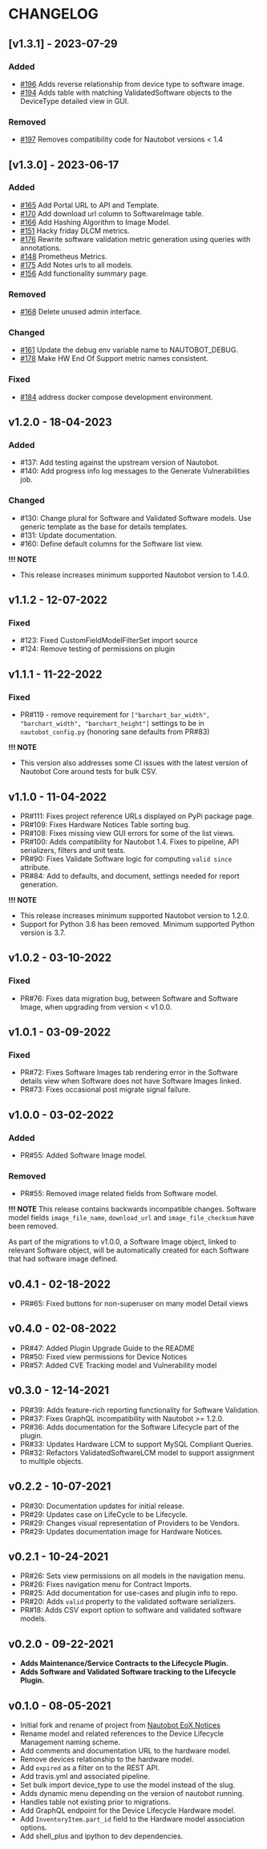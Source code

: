 # CHANGELOG

## [v1.3.1] - 2023-07-29

### Added
- [#196](https://github.com/nautobot/nautobot-plugin-device-lifecycle-mgmt/pull/196) Adds reverse relationship from device type to software image.
- [#194](https://github.com/nautobot/nautobot-plugin-device-lifecycle-mgmt/pull/194) Adds table with matching ValidatedSoftware objects to the DeviceType detailed view in GUI.

### Removed
- [#197](https://github.com/nautobot/nautobot-plugin-device-lifecycle-mgmt/pull/197) Removes compatibility code for Nautobot versions < 1.4

## [v1.3.0] - 2023-06-17

### Added
- [#165](https://github.com/nautobot/nautobot-plugin-device-lifecycle-mgmt/pull/165) Add Portal URL to API and Template.
- [#170](https://github.com/nautobot/nautobot-plugin-device-lifecycle-mgmt/pull/170) Add download url column to SoftwareImage table.
- [#166](https://github.com/nautobot/nautobot-plugin-device-lifecycle-mgmt/pull/166) Add Hashing Algorithm to Image Model.
- [#151](https://github.com/nautobot/nautobot-plugin-device-lifecycle-mgmt/pull/151) Hacky friday DLCM metrics.
- [#176](https://github.com/nautobot/nautobot-plugin-device-lifecycle-mgmt/pull/176) Rewrite software validation metric generation using queries with annotations.
- [#148](https://github.com/nautobot/nautobot-plugin-device-lifecycle-mgmt/pull/148) Prometheus Metrics.
- [#175](https://github.com/nautobot/nautobot-plugin-device-lifecycle-mgmt/pull/175) Add Notes urls to all models.
- [#156](https://github.com/nautobot/nautobot-plugin-device-lifecycle-mgmt/pull/156) Add functionality summary page.

### Removed
- [#168](https://github.com/nautobot/nautobot-plugin-device-lifecycle-mgmt/pull/168) Delete unused admin interface.

### Changed
- [#161](https://github.com/nautobot/nautobot-plugin-device-lifecycle-mgmt/pull/161) Update the debug env variable name to NAUTOBOT_DEBUG.
- [#178](https://github.com/nautobot/nautobot-plugin-device-lifecycle-mgmt/pull/178) Make HW End Of Support metric names consistent.

### Fixed
- [#184](https://github.com/nautobot/nautobot-plugin-device-lifecycle-mgmt/pull/184) address docker compose development environment.

## v1.2.0 - 18-04-2023

### Added

- #137: Add testing against the upstream version of Nautobot.
- #140: Add progress info log messages to the Generate Vulnerabilities job.

### Changed

- #130: Change plural for Software and Validated Software models. Use generic template as the base for details templates.
- #131: Update documentation.
- #160: Define default columns for the Software list view.

**!!! NOTE**

- This release increases minimum supported Nautobot version to 1.4.0.

## v1.1.2 - 12-07-2022

### Fixed

- #123: Fixed CustomFieldModelFilterSet import source
- #124: Remove testing of permissions on plugin

## v1.1.1 - 11-22-2022

### Fixed

- PR#119 - remove requirement for `["barchart_bar_width", "barchart_width", "barchart_height"]` settings to be in `nautobot_config.py` (honoring sane defaults from PR#83)

**!!! NOTE**

- This version also addresses some CI issues with the latest version of Nautobot Core around tests for bulk CSV.

## v1.1.0 - 11-04-2022

- PR#111: Fixes project reference URLs displayed on PyPi package page.
- PR#109: Fixes Hardware Notices Table sorting bug.
- PR#108: Fixes missing view GUI errors for some of the list views.
- PR#100: Adds compatibility for Nautobot 1.4. Fixes to pipeline, API serializers, filters and unit tests.
- PR#90: Fixes Validate Software logic for computing `valid since` attribute.
- PR#84: Add to defaults, and document, settings needed for report generation.

**!!! NOTE**

- This release increases minimum supported Nautobot version to 1.2.0.
- Support for Python 3.6 has been removed. Minimum supported Python version is 3.7.

## v1.0.2 - 03-10-2022

### Fixed

- PR#76: Fixes data migration bug, between Software and Software Image, when upgrading from version < v1.0.0.

## v1.0.1 - 03-09-2022

### Fixed

- PR#72: Fixes Software Images tab rendering error in the Software details view when Software does not have Software Images linked.
- PR#73: Fixes occasional post migrate signal failure.

## v1.0.0 - 03-02-2022

### Added

- PR#55: Added Software Image model.

### Removed

- PR#55: Removed image related fields from Software model.

**!!! NOTE** This release contains backwards incompatible changes. Software model fields `image_file_name`, `download_url` and `image_file_checksum` have been removed.

As part of the migrations to v1.0.0, a Software Image object, linked to relevant Software object, will be automatically created for each Software that had software image defined.

## v0.4.1 - 02-18-2022

- PR#65: Fixed buttons for non-superuser on many model Detail views

## v0.4.0 - 02-08-2022

- PR#47: Added Plugin Upgrade Guide to the README
- PR#50: Fixed view permissions for Device Notices
- PR#57: Added CVE Tracking model and Vulnerability model

## v0.3.0 - 12-14-2021

- PR#39: Adds feature-rich reporting functionality for Software Validation.
- PR#37: Fixes GraphQL incompatibility with Nautobot >= 1.2.0.
- PR#36: Adds documentation for the Software Lifecycle part of the plugin.
- PR#33: Updates Hardware LCM to support MySQL Compliant Queries.
- PR#32: Refactors ValidatedSoftwareLCM model to support assignment to multiple objects.

## v0.2.2 - 10-07-2021

- PR#30: Documentation updates for initial release.
- PR#29: Updates case on LifeCycle to be Lifecycle.
- PR#29: Changes visual representation of Providers to be Vendors.
- PR#29: Updates documentation image for Hardware Notices.

## v0.2.1 - 10-24-2021

- PR#26: Sets view permissions on all models in the navigation menu.
- PR#26: Fixes navigation menu for Contract Imports.
- PR#25: Add documentation for use-cases and plugin info to repo.
- PR#20: Adds `valid` property to the validated software serializers.
- PR#18: Adds CSV export option to software and validated software models.

## v0.2.0 - 09-22-2021

- **Adds Maintenance/Service Contracts to the Lifecycle Plugin.**
- **Adds Software and Validated Software tracking to the Lifecycle Plugin.**

## v0.1.0 - 08-05-2021

- Initial fork and rename of project from [Nautobot EoX Notices](https://github.com/FragmentedPacket/nautobot-eox-notices)
- Rename model and related references to the Device Lifecycle Management naming scheme.
- Add comments and documentation URL to the hardware model.
- Remove devices relationship to the hardware model.
- Add `expired` as a filter on to the REST API.
- Add travis.yml and associated pipeline.
- Set bulk import device_type to use the model instead of the slug.
- Adds dynamic menu depending on the version of nautobot running.
- Handles table not existing prior to migrations.
- Add GraphQL endpoint for the Device Lifecycle Hardware model.
- Add `InventoryItem.part_id` field to the Hardware model association options.
- Add shell_plus and ipython to dev dependencies.
